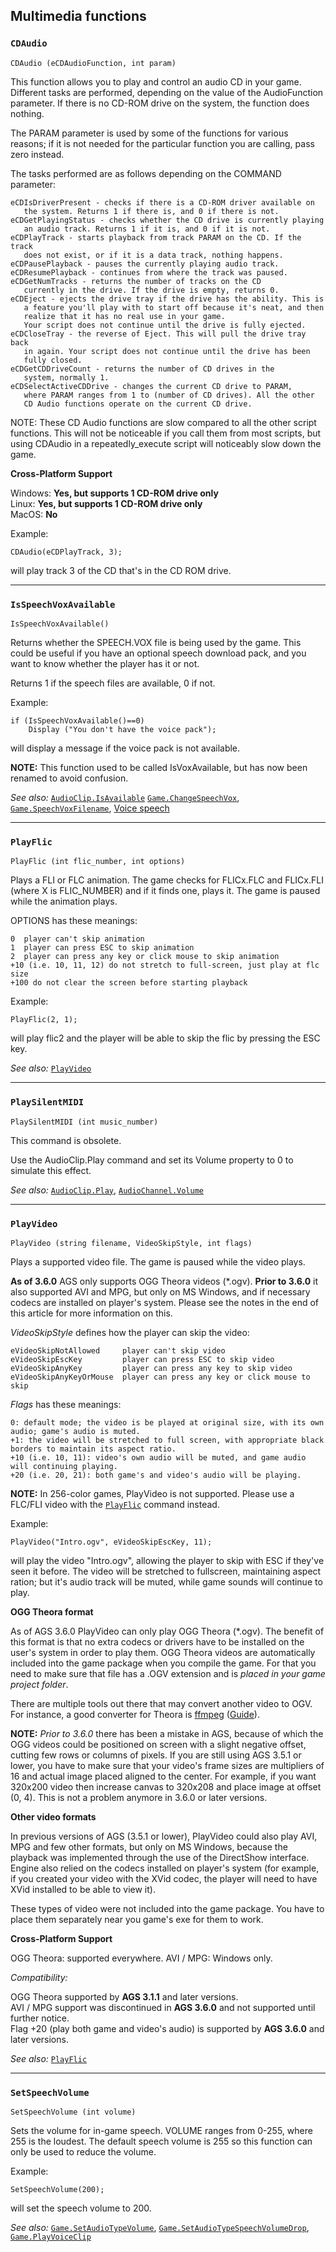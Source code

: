 ## Multimedia functions

### `CDAudio`

```ags
CDAudio (eCDAudioFunction, int param)
```

This function allows you to play and control an audio CD in your game.
Different tasks are performed, depending on the value of the
AudioFunction parameter. If there is no CD-ROM drive on the system, the
function does nothing.

The PARAM parameter is used by some of the functions for various
reasons; if it is not needed for the particular function you are
calling, pass zero instead.

The tasks performed are as follows depending on the COMMAND parameter:

    eCDIsDriverPresent - checks if there is a CD-ROM driver available on
       the system. Returns 1 if there is, and 0 if there is not.
    eCDGetPlayingStatus - checks whether the CD drive is currently playing
       an audio track. Returns 1 if it is, and 0 if it is not.
    eCDPlayTrack - starts playback from track PARAM on the CD. If the track
       does not exist, or if it is a data track, nothing happens.
    eCDPausePlayback - pauses the currently playing audio track.
    eCDResumePlayback - continues from where the track was paused.
    eCDGetNumTracks - returns the number of tracks on the CD
       currently in the drive. If the drive is empty, returns 0.
    eCDEject - ejects the drive tray if the drive has the ability. This is
       a feature you'll play with to start off because it's neat, and then
       realize that it has no real use in your game.
       Your script does not continue until the drive is fully ejected.
    eCDCloseTray - the reverse of Eject. This will pull the drive tray back
       in again. Your script does not continue until the drive has been
       fully closed.
    eCDGetCDDriveCount - returns the number of CD drives in the
       system, normally 1.
    eCDSelectActiveCDDrive - changes the current CD drive to PARAM,
       where PARAM ranges from 1 to (number of CD drives). All the other
       CD Audio functions operate on the current CD drive.

NOTE: These CD Audio functions are slow compared to all the other script
functions. This will not be noticeable if you call them from most
scripts, but using CDAudio in a repeatedly_execute script will
noticeably slow down the game.

**Cross-Platform Support**

Windows: **Yes, but supports 1 CD-ROM drive only**<br>
Linux: **Yes, but supports 1 CD-ROM drive only**<br>
MacOS: **No**

Example:

```ags
CDAudio(eCDPlayTrack, 3);
```

will play track 3 of the CD that's in the CD ROM drive.

---

### `IsSpeechVoxAvailable`

```ags
IsSpeechVoxAvailable()
```

Returns whether the SPEECH.VOX file is being used by the game. This
could be useful if you have an optional speech download pack, and you
want to know whether the player has it or not.

Returns 1 if the speech files are available, 0 if not.

Example:

```ags
if (IsSpeechVoxAvailable()==0)
    Display ("You don't have the voice pack");
```

will display a message if the voice pack is not available.

**NOTE:** This function used to be called IsVoxAvailable, but has now
been renamed to avoid confusion.

*See also:* [`AudioClip.IsAvailable`](AudioClip#audioclipisavailable)
[`Game.ChangeSpeechVox`](Game#gamechangespeechvox),
[`Game.SpeechVoxFilename`](Game#gamespeechvoxfilename),
[Voice speech](VoiceSpeech)

---

### `PlayFlic`

```ags
PlayFlic (int flic_number, int options)
```

Plays a FLI or FLC animation. The game checks for FLICx.FLC and
FLICx.FLI (where X is FLIC_NUMBER) and if it finds one, plays it.
The game is paused while the animation plays.

OPTIONS has these meanings:

    0  player can't skip animation
    1  player can press ESC to skip animation
    2  player can press any key or click mouse to skip animation
    +10 (i.e. 10, 11, 12) do not stretch to full-screen, just play at flc size
    +100 do not clear the screen before starting playback

Example:

```ags
PlayFlic(2, 1);
```

will play flic2 and the player will be able to skip the flic by pressing
the ESC key.

*See also:* [`PlayVideo`](Multimedia#playvideo)

---

### `PlaySilentMIDI`

```ags
PlaySilentMIDI (int music_number)
```

This command is obsolete.

Use the AudioClip.Play command and set its Volume property to 0 to
simulate this effect.

*See also:* [`AudioClip.Play`](AudioClip#audioclipplay),
[`AudioChannel.Volume`](AudioChannel#audiochannelvolume)

---

### `PlayVideo`

```ags
PlayVideo (string filename, VideoSkipStyle, int flags)
```

Plays a supported video file. The game is paused while the video plays.

**As of 3.6.0** AGS only supports OGG Theora videos (*.ogv). **Prior to 3.6.0** it also supported AVI and MPG, but only on MS Windows, and if necessary codecs are installed on player's system. Please see the notes in the end of this article for more information on this.

*VideoSkipStyle* defines how the player can skip the video:

    eVideoSkipNotAllowed     player can't skip video
    eVideoSkipEscKey         player can press ESC to skip video
    eVideoSkipAnyKey         player can press any key to skip video
    eVideoSkipAnyKeyOrMouse  player can press any key or click mouse to skip

*Flags* has these meanings:

    0: default mode; the video is be played at original size, with its own audio; game's audio is muted.
    +1: the video will be stretched to full screen, with appropriate black borders to maintain its aspect ratio.
    +10 (i.e. 10, 11): video's own audio will be muted, and game audio will continuing playing.
    +20 (i.e. 20, 21): both game's and video's audio will be playing.

**NOTE:** In 256-color games, PlayVideo is not supported. Please use a
FLC/FLI video with the [`PlayFlic`](Multimedia#playflic) command instead.

Example:

```ags
PlayVideo("Intro.ogv", eVideoSkipEscKey, 11);
```

will play the video "Intro.ogv", allowing the player to skip with ESC if
they've seen it before. The video will be stretched to fullscreen, maintaining aspect ration; but it's audio track will be muted, while game sounds will continue to play.

**OGG Theora format**

As of AGS 3.6.0 PlayVideo can only play OGG Theora (*.ogv). The benefit of this format is that no extra codecs or drivers have to be installed on the user's system in order to play them. OGG Theora videos are automatically included into the game package when you compile the game. For that you need to make sure that file has a .OGV extension and is _placed in your game project folder_.

There are multiple tools out there that may convert another video to OGV. For instance, a good converter for Theora is [ffmpeg](https://ffmpeg.org/) ([Guide](https://trac.ffmpeg.org/wiki/TheoraVorbisEncodingGuide)).

**NOTE:** _Prior to 3.6.0_ there has been a mistake in AGS, because of which the OGG videos could be positioned on screen with a slight negative offset, cutting few rows or columns of pixels. If you are still using AGS 3.5.1 or lower, you have to make sure that your video's frame sizes are multipliers of 16 and actual image placed aligned to the center. For example, if you want 320x200 video then increase canvas to 320x208 and place image at offset (0, 4). This is not a problem anymore in 3.6.0 or later versions.

**Other video formats**

In previous versions of AGS (3.5.1 or lower), PlayVideo could also play AVI, MPG and few other formats, but only on MS Windows, because the playback was implemented through the use of the DirectShow interface. Engine also relied on the codecs installed on player's system (for example, if you created your video with the XVid codec, the player will need to have XVid installed to be able to view it).

These types of video were not included into the game package. You have to place them separately near you game's exe for them to work.

**Cross-Platform Support**

OGG Theora: supported everywhere.
AVI / MPG: Windows only.

*Compatibility:*

OGG Theora supported by **AGS 3.1.1** and later versions.<br>
AVI / MPG support was discontinued in **AGS 3.6.0** and not supported until further notice.<br>
Flag +20 (play both game and video's audio) is supported by **AGS 3.6.0** and later versions.

*See also:* [`PlayFlic`](Multimedia#playflic)

---

### `SetSpeechVolume`

```ags
SetSpeechVolume (int volume)
```

Sets the volume for in-game speech. VOLUME ranges from 0-255, where 255
is the loudest. The default speech volume is 255 so this function can
only be used to reduce the volume.

Example:

```ags
SetSpeechVolume(200);
```

will set the speech volume to 200.

*See also:* [`Game.SetAudioTypeVolume`](Game#gamesetaudiotypevolume), 
[`Game.SetAudioTypeSpeechVolumeDrop`](Game#gamesetaudiotypespeechvolumedrop), 
[`Game.PlayVoiceClip`](Game#gameplayvoiceclip)
